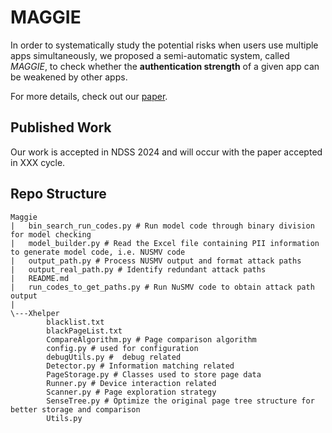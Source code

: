 # MAGGIE

In order to systematically study the potential risks when users use multiple apps simultaneously, we proposed a semi-automatic system, called *MAGGIE*, to check whether the **authentication strength** of a given app can be weakened by other apps.

For more details, check out our [paper]([https://www.ndss-symposium.org](https://www.ndss-symposium.org/)).

## Published Work

Our work is accepted in NDSS 2024 and will occur with the paper accepted in XXX cycle.

## Repo Structure

```
Maggie
|   bin_search_run_codes.py # Run model code through binary division for model checking
|   model_builder.py # Read the Excel file containing PII information to generate model code, i.e. NUSMV code
|   output_path.py # Process NUSMV output and format attack paths
|   output_real_path.py # Identify redundant attack paths
|   README.md
|   run_codes_to_get_paths.py # Run NuSMV code to obtain attack path output
|
\---Xhelper
        blacklist.txt
        blackPageList.txt 
        CompareAlgorithm.py # Page comparison algorithm
        config.py # used for configuration 
        debugUtils.py #  debug related
        Detector.py # Information matching related
        PageStorage.py # Classes used to store page data
        Runner.py # Device interaction related
        Scanner.py # Page exploration strategy
        SenseTree.py # Optimize the original page tree structure for better storage and comparison
        Utils.py 
```

